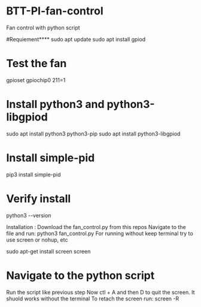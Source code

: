 # BTT-PI-fan-control
Fan control with python script

#Requiement****
sudo apt update
sudo apt install gpiod

# Test the fan
gpioset gpiochip0 211=1

# Install python3 and python3-libgpiod
sudo apt install python3 python3-pip
sudo apt install python3-libgpiod

# Install simple-pid
pip3 install simple-pid


# Verify install
python3 --version

Installation :
Download the fan_control.py from this repos
Navigate to the file and run: python3 fan_control.py
For running without keep terminal try to use screen or nohup, etc

sudo apt-get install screen
screen
# Navigate to the python script
Run the script like previous step
Now ctl + A and then D to quit the screen. It shuold works without the terminal
To retach the screen run: screen -R




